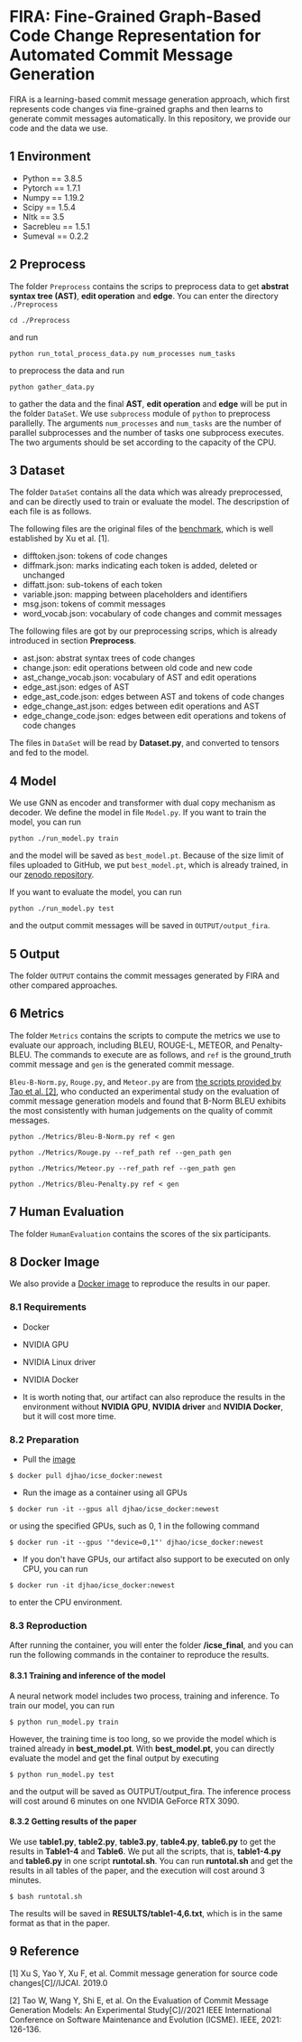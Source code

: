 # FIRA: Fine-Grained Graph-Based Code Change Representation for Automated Commit Message Generation
FIRA is a learning-based commit message generation approach, which first represents code changes via fine-grained graphs and then learns to generate commit messages automatically. In this repository, we provide our code and the data we use.

## 1 Environment
+ Python == 3.8.5
+ Pytorch == 1.7.1
+ Numpy == 1.19.2
+ Scipy == 1.5.4
+ Nltk == 3.5
+ Sacrebleu == 1.5.1
+ Sumeval == 0.2.2

## 2 Preprocess

The folder `Preprocess` contains the scrips to preprocess data to get **abstrat syntax tree (AST)**, **edit operation** and **edge**. You can enter the directory `./Preprocess`  

```shell
cd ./Preprocess
```

and run

```
python run_total_process_data.py num_processes num_tasks
```
to preprocess the data and run 
```
python gather_data.py
```
to gather the data and the final **AST**, **edit operation** and **edge** will be put in the folder `DataSet`. We use `subprocess` module of `python` to preprocess parallelly. The arguments `num_processes` and `num_tasks` are the number of parallel subprocesses and the number of tasks one subprocess executes. The two arguments should be set according to the capacity of the CPU.
## 3 Dataset

The folder `DataSet` contains all the data which was already preprocessed, and can be directly used to train or evaluate the model. The descripstion of each file is as follows.

The following files are the original files of the [benchmark](https://github.com/SoftWiser-group/CoDiSum/blob/master/data4CopynetV3.zip), which is well established by Xu et al. [1].

+ difftoken.json: tokens of code changes
+ diffmark.json: marks indicating each token is added, deleted or unchanged 
+ diffatt.json: sub-tokens of each token
+ variable.json: mapping between placeholders and identifiers
+ msg.json: tokens of commit messages
+ word_vocab.json: vocabulary of code changes and commit messages

The following files are got by our preprocessing scrips, which is already introduced in  section **Preprocess**.

+ ast.json: abstrat syntax trees of code changes
+ change.json: edit operations between old code and new code
+ ast_change_vocab.json: vocabulary of AST and edit operations
+ edge_ast.json: edges of AST
+ edge_ast_code.json: edges between AST and tokens of code changes 
+ edge_change_ast.json: edges between edit operations and AST
+ edge_change_code.json: edges between edit operations and tokens of code changes

The files in `DataSet` will be read by **Dataset.py**, and converted to tensors and fed to the model. 

## 4 Model

We use GNN as encoder and transformer with dual copy mechanism as decoder. We define the model in file `Model.py`. If you want to train the model, you can run
```
python ./run_model.py train
```
and the model will be saved as `best_model.pt`. Because of the size limit of files uploaded to GitHub, we put `best_model.pt`,  which is already trained,  in our [zenodo repository](https://zenodo.org/record/5915220). 

If you want to evaluate the model, you can run
```
python ./run_model.py test
```
and the output commit messages will be saved in `OUTPUT/output_fira`.
## 5 Output
The folder `OUTPUT` contains the commit messages generated by FIRA and other compared approaches.
## 6 Metrics
The folder `Metrics` contains the scripts to compute the metrics we use to evaluate our approach, including BLEU, ROUGE-L, METEOR, and Penalty-BLEU. The commands to execute are as follows, and `ref` is the ground_truth commit message and `gen` is the generated commit message. 

`Bleu-B-Norm.py`, `Rouge.py`, and `Meteor.py` are from [the scripts provided by Tao et al. [2]](https://github.com/DeepSoftwareAnalytics/CommitMsgEmpirical/tree/main/metrics), who conducted an experimental study on the evaluation of commit message generation models and found that B-Norm BLEU exhibits the most consistently with human judgements on the quality of commit messages.

```
python ./Metrics/Bleu-B-Norm.py ref < gen

python ./Metrics/Rouge.py --ref_path ref --gen_path gen

python ./Metrics/Meteor.py --ref_path ref --gen_path gen

python ./Metrics/Bleu-Penalty.py ref < gen
```
## 7 Human Evaluation
The folder `HumanEvaluation` contains the scores of the six participants.

##  8 Docker Image

We also provide a [Docker image](https://hub.docker.com/layers/djhao/icse_docker/newest/images/sha256-374381239d18ec1db1a5697f72864e2f8ddc9e28a7bc92df6439ed235da75caa) to reproduce the results in our paper.

### 8.1 Requirements

+ Docker

+ NVIDIA GPU

+ NVIDIA Linux driver

+ NVIDIA Docker



+ It is worth noting that, our artifact can also reproduce the results in the environment without **NVIDIA GPU**, **NVIDIA driver** and **NVIDIA Docker**, but it will cost more time.

### 8.2 Preparation

+ Pull the [image](https://hub.docker.com/layers/djhao/icse_docker/newest/images/sha256-374381239d18ec1db1a5697f72864e2f8ddc9e28a7bc92df6439ed235da75caa)

```shell
$ docker pull djhao/icse_docker:newest
```

+ Run the image as a container using all GPUs

```shell
$ docker run -it --gpus all djhao/icse_docker:newest
```

or using the specified GPUs, such as 0, 1 in the following command

```shell
$ docker run -it --gpus '"device=0,1"' djhao/icse_docker:newest
```

+ If you don't have GPUs, our artifact also support to be executed on only CPU, you can run

```shell
$ docker run -it djhao/icse_docker:newest
```

to enter the CPU environment.

### 8.3 Reproduction

After running the container, you will enter the folder **/icse_final**, and you can run the following commands in the container to reproduce the results. 

#### 8.3.1 Training and inference of the model

A neural network model includes two process, training and inference. To train our model, you can run

```shell
$ python run_model.py train
```

However, the training time is too long, so we provide the model which is trained already in **best_model.pt**. With **best_model.pt**, you can directly evaluate the model and get the final output by executing

```shell
$ python run_model.py test
```

and the output will be saved as OUTPUT/output_fira. The inference process will cost around 6 minutes on one NVIDIA GeForce RTX 3090.

#### 8.3.2 Getting results of the paper

We use **table1.py**, **table2.py**, **table3.py**, **table4.py**, **table6.py** to get the results in **Table1-4** and **Table6**. We put all the scripts, that is, **table1-4.py** and **table6.py** in one script **runtotal.sh**. You can run **runtotal.sh** and get the results in all tables of the paper, and the execution will cost around 3 minutes.

```shell
$ bash runtotal.sh
```

The results will be saved in **RESULTS/table1-4,6.txt**, which is in the same format as that in the paper.

## 9 Reference

[1] Xu S, Yao Y, Xu F, et al. Commit message generation for source code changes[C]//IJCAI. 2019.0

[2] Tao W, Wang Y, Shi E, et al. On the Evaluation of Commit Message Generation Models: An Experimental Study[C]//2021 IEEE International Conference on Software Maintenance and Evolution (ICSME). IEEE, 2021: 126-136.
